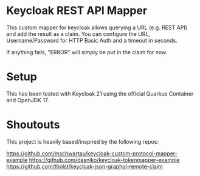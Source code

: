 # Keycloak REST API Mapper

This custom mapper for keycloak allows querying a URL (e.g. REST API) and add the result as a claim.
You can configure the URL, Username/Password for HTTP Basic Auth and a timeout in seconds.

If anything fails, "ERROR" will simply be put in the claim for now.

# Setup 

This has been tested with Keycloak 21 using the official Quarkus Container and OpenJDK 17.

# Shoutouts

This project is heavily based/inspired by the following repos:

https://github.com/mschwartau/keycloak-custom-protocol-mapper-example
https://github.com/dasniko/keycloak-tokenmapper-example
https://github.com/tholst/keycloak-json-graphql-remote-claim
